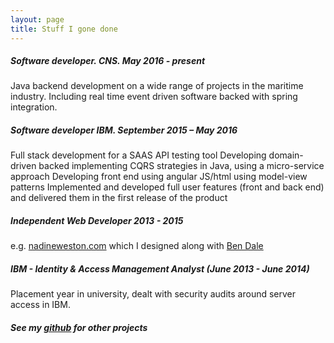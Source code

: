 ```yaml
---
layout: page
title: Stuff I gone done
---
```


##### Software developer. CNS. May 2016 - present

Java backend development on a wide range of projects in the maritime industry. Including real time event driven software backed with spring integration.

##### Software developer IBM. September 2015 – May 2016

Full stack development for a SAAS API testing tool
Developing domain-driven backed implementing CQRS strategies in Java, using a micro-service approach
Developing front end using angular JS/html using model-view patterns
Implemented and developed full user features (front and back end) and delivered them in the first release of the product

##### Independent Web Developer 2013 - 2015

e.g. [nadineweston.com](http://nadineweston.com/) which I designed along with [Ben Dale](http://www.ridentbyte.co.uk/)

##### IBM - Identity & Access Management Analyst (June 2013 - June 2014)

Placement year in university, dealt with security audits around server access in IBM.

##### See my [github](https://github.com/podypodpod) for other projects
